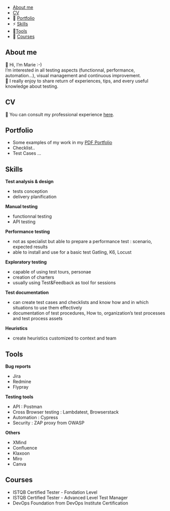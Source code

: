 - [About me](#about-me)
- [CV](#cv)
- 🐞 [Portfolio](#portfolio)
- ⚡ [Skills](#skills)
- 🔧[Tools](#tools)
- 📓 [Courses](#courses)


## About me
👋 Hi, I’m Marie :-)  
I’m interested in all testing aspects (functionnal, performance, automation...), visual management and continuous improvement.  
💛 I really enjoy to share return of experiences, tips, and every useful knowledge about testing.

## CV
👀 You can consult my professional experience [here](https://www.linkedin.com/in/malefebvre/).

## Portfolio
   * Some examples of my work in my [PDF Portfolio](https://github.com/MarieAnnickJourdan/portfolio/blob/main/PortfolioTesting_MAJourdan.pdf)
   * Checklist..
   * Test Cases ...

## Skills

__Test analysis & design__
  * tests conception
  * delivery planification
 
__Manual testing__
  * functionnal testing
  * API testing

__Performance testing__
  * not as specialist but able to prepare a performance test : scenario, expected results
  * able to install and use for a basic test Gatling, K6, Locust
 
__Exploratory testing__
  * capable of using test tours, personae
  * creation of charters
  * usually using Test&Feedback as tool for sessions

__Test documentation__
  * can create test cases and checklists and know how and in which situations to use them effectively
  * documentation of test procedures, How to, organization’s test processes and test process assets

__Heuristics__   
  * create heuristics customized to context and team

## Tools

__Bug reports__
  * Jira
  * Redmine
  * Flypray
 
__Testing tools__
  * API : Postman
  * Cross Browser testing : Lambdatest, Browserstack
  * Automation : Cypress
  * Security : ZAP proxy from OWASP

__Others__
  * XMind
  * Confluence
  * Klaxoon
  * Miro
  * Canva

## Courses
  * ISTQB Certified Tester - Fondation Level
  * ISTQB Certified Tester - Advanced Level Test Manager
  * DevOps Foundation from DevOps Institute Certification


     
